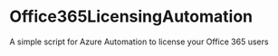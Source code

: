 # Office365LicensingAutomation
A simple script for Azure Automation to license your Office 365 users
